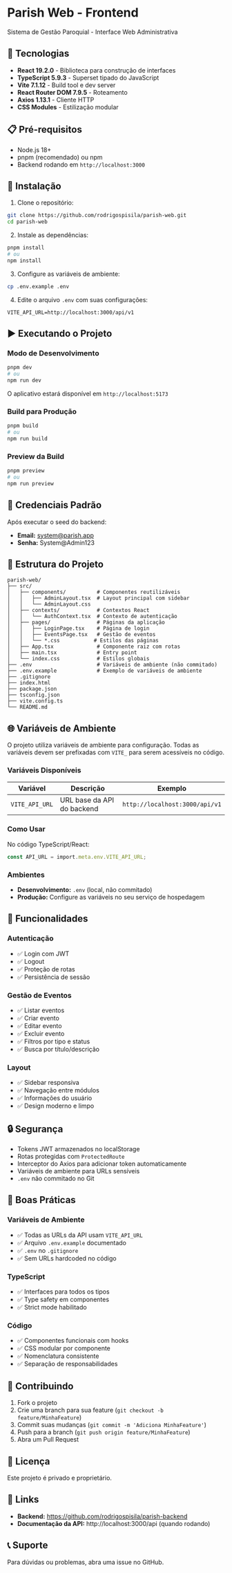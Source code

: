 # Parish Web - Frontend

Sistema de Gestão Paroquial - Interface Web Administrativa

## 🚀 Tecnologias

- **React 19.2.0** - Biblioteca para construção de interfaces
- **TypeScript 5.9.3** - Superset tipado do JavaScript
- **Vite 7.1.12** - Build tool e dev server
- **React Router DOM 7.9.5** - Roteamento
- **Axios 1.13.1** - Cliente HTTP
- **CSS Modules** - Estilização modular

## 📋 Pré-requisitos

- Node.js 18+ 
- pnpm (recomendado) ou npm
- Backend rodando em `http://localhost:3000`

## 🔧 Instalação

1. Clone o repositório:
```bash
git clone https://github.com/rodrigospisila/parish-web.git
cd parish-web
```

2. Instale as dependências:
```bash
pnpm install
# ou
npm install
```

3. Configure as variáveis de ambiente:
```bash
cp .env.example .env
```

4. Edite o arquivo `.env` com suas configurações:
```env
VITE_API_URL=http://localhost:3000/api/v1
```

## ▶️ Executando o Projeto

### Modo de Desenvolvimento
```bash
pnpm dev
# ou
npm run dev
```

O aplicativo estará disponível em `http://localhost:5173`

### Build para Produção
```bash
pnpm build
# ou
npm run build
```

### Preview da Build
```bash
pnpm preview
# ou
npm run preview
```

## 🔐 Credenciais Padrão

Após executar o seed do backend:

- **Email:** system@parish.app
- **Senha:** System@Admin123

## 📁 Estrutura do Projeto

```
parish-web/
├── src/
│   ├── components/          # Componentes reutilizáveis
│   │   ├── AdminLayout.tsx  # Layout principal com sidebar
│   │   └── AdminLayout.css
│   ├── contexts/            # Contextos React
│   │   └── AuthContext.tsx  # Contexto de autenticação
│   ├── pages/               # Páginas da aplicação
│   │   ├── LoginPage.tsx    # Página de login
│   │   ├── EventsPage.tsx   # Gestão de eventos
│   │   └── *.css           # Estilos das páginas
│   ├── App.tsx              # Componente raiz com rotas
│   ├── main.tsx             # Entry point
│   └── index.css            # Estilos globais
├── .env                     # Variáveis de ambiente (não commitado)
├── .env.example             # Exemplo de variáveis de ambiente
├── .gitignore
├── index.html
├── package.json
├── tsconfig.json
├── vite.config.ts
└── README.md
```

## 🌐 Variáveis de Ambiente

O projeto utiliza variáveis de ambiente para configuração. Todas as variáveis devem ser prefixadas com `VITE_` para serem acessíveis no código.

### Variáveis Disponíveis

| Variável | Descrição | Exemplo |
|----------|-----------|---------|
| `VITE_API_URL` | URL base da API do backend | `http://localhost:3000/api/v1` |

### Como Usar

No código TypeScript/React:
```typescript
const API_URL = import.meta.env.VITE_API_URL;
```

### Ambientes

- **Desenvolvimento:** `.env` (local, não commitado)
- **Produção:** Configure as variáveis no seu serviço de hospedagem

## 🎨 Funcionalidades

### Autenticação
- ✅ Login com JWT
- ✅ Logout
- ✅ Proteção de rotas
- ✅ Persistência de sessão

### Gestão de Eventos
- ✅ Listar eventos
- ✅ Criar evento
- ✅ Editar evento
- ✅ Excluir evento
- ✅ Filtros por tipo e status
- ✅ Busca por título/descrição

### Layout
- ✅ Sidebar responsiva
- ✅ Navegação entre módulos
- ✅ Informações do usuário
- ✅ Design moderno e limpo

## 🔒 Segurança

- Tokens JWT armazenados no localStorage
- Rotas protegidas com `ProtectedRoute`
- Interceptor do Axios para adicionar token automaticamente
- Variáveis de ambiente para URLs sensíveis
- `.env` não commitado no Git

## 📝 Boas Práticas

### Variáveis de Ambiente
- ✅ Todas as URLs da API usam `VITE_API_URL`
- ✅ Arquivo `.env.example` documentado
- ✅ `.env` no `.gitignore`
- ✅ Sem URLs hardcoded no código

### TypeScript
- ✅ Interfaces para todos os tipos
- ✅ Type safety em componentes
- ✅ Strict mode habilitado

### Código
- ✅ Componentes funcionais com hooks
- ✅ CSS modular por componente
- ✅ Nomenclatura consistente
- ✅ Separação de responsabilidades

## 🤝 Contribuindo

1. Fork o projeto
2. Crie uma branch para sua feature (`git checkout -b feature/MinhaFeature`)
3. Commit suas mudanças (`git commit -m 'Adiciona MinhaFeature'`)
4. Push para a branch (`git push origin feature/MinhaFeature`)
5. Abra um Pull Request

## 📄 Licença

Este projeto é privado e proprietário.

## 🔗 Links

- **Backend:** https://github.com/rodrigospisila/parish-backend
- **Documentação da API:** http://localhost:3000/api (quando rodando)

## 📞 Suporte

Para dúvidas ou problemas, abra uma issue no GitHub.
